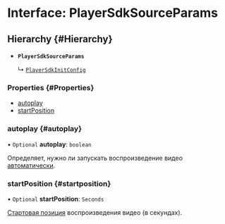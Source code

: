 # Interface: PlayerSdkSourceParams

## Hierarchy {#Hierarchy}

- **`PlayerSdkSourceParams`**

  ↳ [`PlayerSdkInitConfig`](PlayerSdkInitConfig.md)

### Properties {#Properties}

- [autoplay](#autoplay)
- [startPosition](#startposition)

### autoplay {#autoplay}

• `Optional` **autoplay**: `boolean`

Определяет, нужно ли запускать воспроизведение видео [автоматически](../../../sdk/javascript/initialization.md#autoplay).

### startPosition {#startposition}

• `Optional` **startPosition**: `Seconds`

[Стартовая позиция](../../../sdk/javascript/initialization.md#startposition) воспроизведения видео (в секундах).